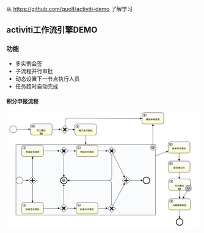 从 https://github.com/guolf/activiti-demo 了解学习

## activiti工作流引擎DEMO

### 功能

* 多实例会签
* 子流程并行审批
* 动态设置下一节点执行人员
* 任务超时自动完成


#### 积分申报流程
![积分申报流程](screenshot/multiTask.png)

